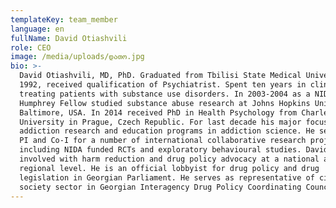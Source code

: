```yaml
---
templateKey: team_member
language: en
fullName: David Otiashvili
role: CEO
image: /media/uploads/დათო.jpg
bio: >-
  David Otiashvili, MD, PhD. Graduated from Tbilisi State Medical University in
  1992, received qualification of Psychiatrist. Spent ten years in clinical work
  treating patients with substance use disorders. In 2003-2004 as a NIDA Hubert
  Humphrey Fellow studied substance abuse research at Johns Hopkins University,
  Baltimore, USA. In 2014 received PhD in Health Psychology from Charles
  University in Prague, Czech Republic. For last decade his major focus has been
  addiction research and education programs in addiction science. He served as a
  PI and Co-I for a number of international collaborative research projects,
  including NIDA funded RCTs and exploratory behavioural studies. David has been
  involved with harm reduction and drug policy advocacy at a national and
  regional level. He is an official lobbyist for drug policy and drug
  legislation in Georgian Parliament. He serves as representative of civil
  society sector in Georgian Interagency Drug Policy Coordinating Council.
---
```


